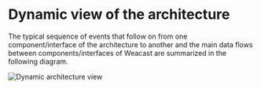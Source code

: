 # Dynamic view of the architecture

The typical sequence of events that follow on from one component/interface of the architecture to another and the main data flows between components/interfaces of Weacast are summarized in the following diagram.

![Dynamic architecture view](https://cdn.rawgit.com/weacast/weacast-docs/4b9aa3b97617b4c0bf1194a2eefd266ce09a2d90/images/ETL%20Sequence%20Diagram.svg)
